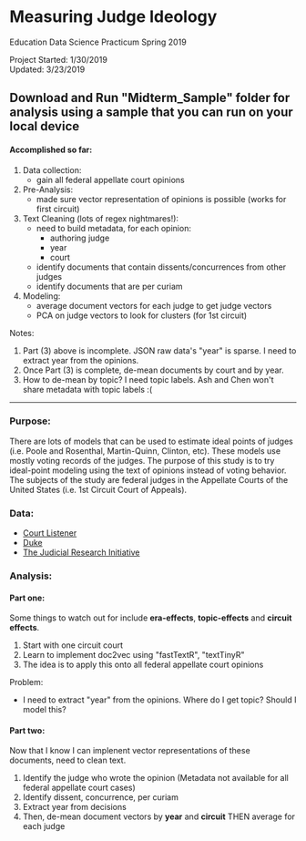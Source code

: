 # Measuring Judge Ideology 

Education Data Science Practicum Spring 2019

Project Started: 1/30/2019  
Updated: 3/23/2019

## Download and Run "Midterm_Sample" folder for analysis using a sample that you can run on your local device

#### Accomplished so far:
1. Data collection: 
	- gain all federal appellate court opinions
2. Pre-Analysis:
	- made sure vector representation of opinions is possible (works for first circuit)
3. Text Cleaning (lots of regex nightmares!):
	- need to build metadata, for each opinion:
		- authoring judge
		- year
		- court
	- identify documents that contain dissents/concurrences from other judges
	- identify documents that are per curiam
4. Modeling:
	- average document vectors for each judge to get judge vectors
	- PCA on judge vectors to look for clusters (for 1st circuit)

Notes:
1. Part (3) above is incomplete. JSON raw data's "year" is sparse. I need to extract year from the opinions.
2. Once Part (3) is complete, de-mean documents by court and by year. 
3. How to de-mean by topic? I need topic labels. Ash and Chen won't share metadata with topic labels :(
 

***
### Purpose:
There are lots of models that can be used to estimate ideal points of judges (i.e. Poole and Rosenthal, Martin-Quinn, Clinton, etc). These models use mostly voting records of the judges. The purpose of this study is to try ideal-point modeling using the text of opinions instead of voting behavior. The subjects of the study are federal judges in the Appellate Courts of the United States (i.e. 1st Circuit Court of Appeals).    

### Data:
- [Court Listener](https://www.courtlistener.com/api/bulk-info/)
- [Duke](https://law.duke.edu/lib/facultyservices/empirical/links/courts/)
- [The Judicial Research Initiative](http://artsandsciences.sc.edu/poli/juri/appct.htm)

### Analysis:

#### Part one:

Some things to watch out for include **era-effects**, **topic-effects** and **circuit effects**.

1. Start with one circuit court
2. Learn to implement doc2vec using "fastTextR", "textTinyR"
3. The idea is to apply this onto all federal appellate court opinions

Problem:
- I need to extract "year" from the opinions. Where do I get topic? Should I model this?

#### Part two:

Now that I know I can implenent vector representations of these documents, need to clean text.

1. Identify the judge who wrote the opinion (Metadata not available for all federal appellate court cases)
2. Identify dissent, concurrence, per curiam
3. Extract year from decisions
4. Then, de-mean document vectors by **year** and **circuit** THEN average for each judge

